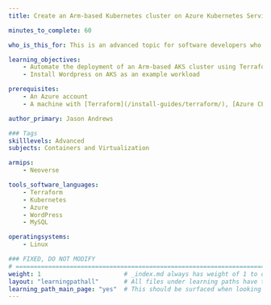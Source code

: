 ```yaml
---
title: Create an Arm-based Kubernetes cluster on Azure Kubernetes Service 

minutes_to_complete: 60   

who_is_this_for: This is an advanced topic for software developers who want to deploy an Arm-based Kubernetes cluster using Azure Kubernetes Service (AKS).

learning_objectives: 
    - Automate the deployment of an Arm-based AKS cluster using Terraform
    - Install Wordpress on AKS as an example workload

prerequisites:
    - An Azure account
    - A machine with [Terraform](/install-guides/terraform/), [Azure CLI](/install-guides/azure-cli), and [Kubectl](/install-guides/kubectl/) installed

author_primary: Jason Andrews

### Tags
skilllevels: Advanced
subjects: Containers and Virtualization

armips:
    - Neoverse

tools_software_languages:
    - Terraform
    - Kubernetes
    - Azure
    - WordPress
    - MySQL

operatingsystems:
    - Linux

### FIXED, DO NOT MODIFY
# ================================================================================
weight: 1                       # _index.md always has weight of 1 to order correctly
layout: "learningpathall"       # All files under learning paths have this same wrapper
learning_path_main_page: "yes"  # This should be surfaced when looking for related content. Only set for _index.md of learning path content.
---
```

